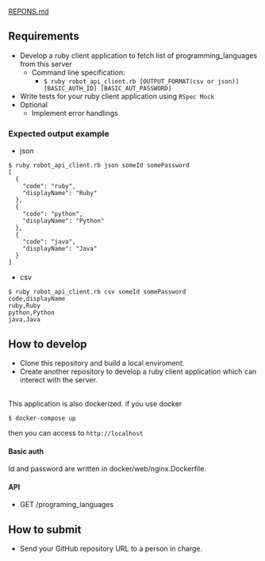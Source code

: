 [REPONS.md](https://github.com/diveintocode-corp/robot_api_exam/files/8412085/REPONS.md)
## Requirements
- Develop a ruby client application to fetch list of programming_languages from this server
  - Command line specification:
    - `$ ruby robot_api_client.rb [OUTPUT_FORMAT(csv or json)] [BASIC_AUTH_ID] [BASIC_AUT_PASSWORD]`
- Write tests for your ruby client application using `RSpec Mock`
- Optional
  - Implement error handlings

### Expected output example
- json
```
$ ruby robot_api_client.rb json someId somePassword
[
  {
    "code": "ruby",
    "displayName": "Ruby"
  },
  {
    "code": "python",
    "displayName": "Python"
  },
  {
    "code": "java",
    "displayName": "Java"
  }
]
```

- csv
```
$ ruby robot_api_client.rb csv someId somePassword
code,displayName
ruby,Ruby
python,Python
java,Java
```
## How to develop
- Clone this repository and build a local enviroment.
- Create another repository to develop a ruby client application which can interect with the server.

<br>
This application is also dockerized. 
if you use docker

```
$ docker-compose up 
```
then you can access to `http://localhost`

#### Basic auth
Id and password are written in docker/web/nginx.Dockerfile.

#### API
- GET /programing_languages


## How to submit
- Send your GitHub repository URL to a person in charge.

